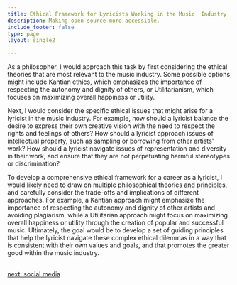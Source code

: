 ```yaml
---
title: Ethical Framework for Lyricists Working in the Music  Industry
description: Making open-source more accessible.
include_footer: false
type: page
layout: single2

---
```


<p>
As a philosopher, I would approach this task by first considering the ethical theories that are most relevant to the music industry. Some possible options might include Kantian ethics, which emphasizes the importance of respecting the autonomy and dignity of others, or Utilitarianism, which focuses on maximizing overall happiness or utility.

Next, I would consider the specific ethical issues that might arise for a lyricist in the music industry. For example, how should a lyricist balance the desire to express their own creative vision with the need to respect the rights and feelings of others? How should a lyricist approach issues of intellectual property, such as sampling or borrowing from other artists' work? How should a lyricist navigate issues of representation and diversity in their work, and ensure that they are not perpetuating harmful stereotypes or discrimination?

To develop a comprehensive ethical framework for a career as a lyricist, I would likely need to draw on multiple philosophical theories and principles, and carefully consider the trade-offs and implications of different approaches. For example, a Kantian approach might emphasize the importance of respecting the autonomy and dignity of other artists and avoiding plagiarism, while a Utilitarian approach might focus on maximizing overall happiness or utility through the creation of popular and successful music. Ultimately, the goal would be to develop a set of guiding principles that help the lyricist navigate these complex ethical dilemmas in a way that is consistent with their own values and goals, and that promotes the greater good within the music industry.

<br>
<a href="https://workdojos.com/lyricist/social">next: social media</a>
</p>